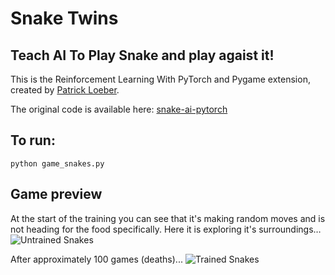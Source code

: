 # Snake Twins

## Teach AI To Play Snake and play agaist it! 

This is the Reinforcement Learning With PyTorch and Pygame extension, created by [Patrick Loeber](https://github.com/patrickloeber).

The original code is available here:
[snake-ai-pytorch](https://github.com/patrickloeber/snake-ai-pytorch)


## To run:
~~~ 
python game_snakes.py
~~~

## Game preview
At the start of the training you can see that it's making random moves and is not heading for the food specifically. Here it is exploring it's surroundings…
![Untrained Snakes](https://wietrack.cz/experiments/snake_twins/snake_untrained.gif)

After approximately 100 games (deaths)...
![Trained Snakes](https://wietrack.cz/experiments/snake_twins/snake_trained.gif)





